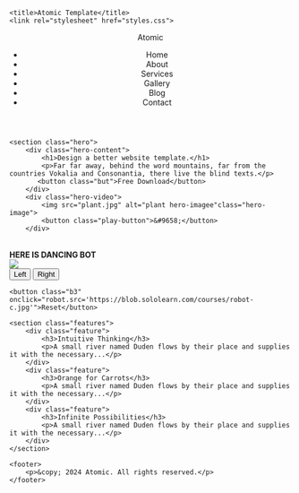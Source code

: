 <!DOCTYPE html>
<html lang="en">
<head>
    
    <title>Atomic Template</title>
    <link rel="stylesheet" href="styles.css">
</head>
<body>
    <header>
        <nav>
            <div class="logo">Atomic</div>
            <ul id="li">
                <li>Home</li>
                <li>About</li>
                <li>Services</li>
                <li>Gallery</li>
                <li>Blog</li>
                <li>Contact</li>
            </ul>
        </nav>
    </header>

    <section class="hero">
        <div class="hero-content">
            <h1>Design a better website template.</h1>
            <p>Far far away, behind the word mountains, far from the countries Vokalia and Consonantia, there live the blind texts.</p>
           <button class="but">Free Download</button>
        </div>
        <div class="hero-video">
            <img src="plant.jpg" alt="plant hero-imagee"class="hero-image">
            <button class="play-button">&#9658;</button>
        </div>
   </section><br>
   <section></section>
   <div class="bo"
    <h3 class="h3"><strong>HERE IS DANCING BOT</strong></h3>
    </div>
    </section>
   <section>
     <img id="robot"  class="bot"
    src="https://blob.sololearn.com/courses/robot-c.jpg"><br>
    <button class="b1"
    onclick="robot.src='https://blob.sololearn.com/courses/robot-l.jpg'">
    Left</button>
    <button class="b2"
    onclick="robot.src='https://blob.sololearn.com/courses/robot-r.jpg'">
    Right</button>    
    
    <button class="b3" onclick="robot.src='https://blob.sololearn.com/courses/robot-c.jpg'">Reset</button>
   </section>

    <section class="features">
        <div class="feature">
            <h3>Intuitive Thinking</h3>
            <p>A small river named Duden flows by their place and supplies it with the necessary...</p>
        </div>
        <div class="feature">
            <h3>Orange for Carrots</h3>
            <p>A small river named Duden flows by their place and supplies it with the necessary...</p>
        </div>
        <div class="feature">
            <h3>Infinite Possibilities</h3>
            <p>A small river named Duden flows by their place and supplies it with the necessary...</p>
        </div>
    </section>

    <footer>
        <p>&copy; 2024 Atomic. All rights reserved.</p>
    </footer>
</body>
</html>
